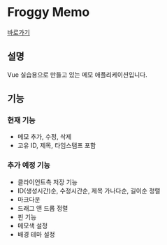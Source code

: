 # Froggy Memo
[바로가기](http://memoapp.frogit.xyz)

## 설명
Vue 실습용으로 만들고 있는 메모 애플리케이션입니다.

## 기능

### 현재 기능
- 메모 추가, 수정, 삭제
- 고유 ID, 제목, 타임스탬프 포함

### 추가 예정 기능
- 클라이언트측 저장 기능
- ID(생성시간)순, 수정시간순, 제목 가나다순, 길이순 정렬
- 마크다운
- 드래그 앤 드롭 정렬
- 핀 기능
- 메모색 설정
- 배경 테마 설정
